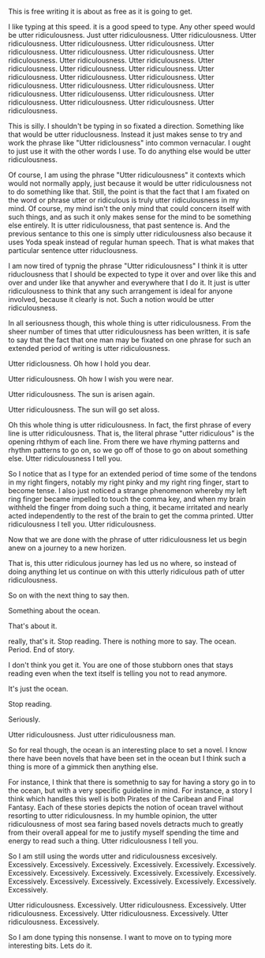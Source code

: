 This is free writing it is about as free as it is going to get.

I like typing at this speed. it is a good speed to type. Any other speed would
be utter ridiculousness. Just utter ridiculousness. Utter ridiculousness. Utter
ridiculousness. Utter ridiculousness. Utter ridiculousness. Utter
ridiculousness. Utter ridiculousness. Utter ridiculousness. Utter
ridiculousness. Utter ridiculousness. Utter ridiculousness. Utter
ridiculousness. Utter ridiculousness. Utter ridiculousness. Utter
ridiculousness. Utter ridiculousness. Utter ridiculousness. Utter
ridiculousness. Utter ridiculousness. Utter ridiculousness. Utter
ridiculousness. Utter ridiculousenss. Utter ridiculousness. Utter
ridiculousness. Utter ridiculousness. Utter ridiculousness. Utter
ridiculousness.

This is silly. I shouldn't be typing in so fixated a direction. Something like
that would be utter riduclousness. Instead it just makes sense to try and work
the phrase like "Utter ridiclousness" into common vernacular. I ought to just
use it with the other words I use. To do anything else would be utter
ridiculousness.

Of course, I am using the phrase "Utter ridiculousness" it contexts which would
not normally apply, just because it would be utter ridiculousness not to do
something like that. Still, the point is that the fact that I am fixated on the
word or phrase utter or ridiculous is truly utter ridiculousness in my mind. Of
course, my mind isn't the only mind that could concern itself with such things,
and as such it only makes sense for the mind to be something else entirely. It
is utter ridiculousness, that past sentence is. And the previous sentance to
this one is simply utter ridiculousness also because it uses Yoda speak instead
of regular human speech. That is what makes that particular sentence utter
riduclousness.

I am now tired of typnig the phrase "Utter ridiculousness" I think it is utter
riduclousness that I should be expected to type it over and over like this and
over and under like that anywher and everywhere that I do it. It just is utter
ridiculousness to think that any such arrangement is ideal for anyone involved,
because it clearly is not. Such a notion would be utter ridiculousness.

In all seriousness though, this whole thing is utter ridiculousness. From the
sheer number of times that utter ridiculousness has been written, it is safe to
say that the fact that one man may be fixated on one phrase for such an
extended period of writing is utter ridiculousness.

Utter ridiclousness. Oh how I hold you dear.

Utter ridiculousness. Oh how I wish you were near.

Utter ridiculousness. The sun is arisen again.

Utter ridiculousness. The sun will go set aloss.

Oh this whole thing is utter ridiculousness. In fact, the first phrase of every
line is utter ridiculousness. That is, the literal phrase "utter ridiculous" is
the opening rhthym of each line. From there we have rhyming patterns and rhythm
patterns to go on, so we go off of those to go on about something else. Utter
ridiculousness I tell you.

So I notice that as I type for an extended period of time some of the tendons
in my right fingers, notably my right pinky and my right ring finger, start to
become tense. I also just noticed a strange phenomenon whereby my left ring
finger became impelled to touch the comma key, and when my brain withheld the
finger from doing such a thing, it became irritated and nearly acted
independently to the rest of the brain to get the comma printed. Utter
ridiculousness I tell you. Utter ridiculousness.

Now that we are done with the phrase of utter ridiculousness let us begin anew
on a journey to a new horizen.

That is, this utter ridiculous journey has led us no where, so instead of doing
anything let us continue on with this utterly ridiculous path of utter
ridiculousness.

So on with the next thing to say then.

Something about the ocean.

That's about it.

really, that's it. Stop reading. There is nothing more to say. The ocean.
Period. End of story.

I don't think you get it. You are one of those stubborn ones that stays reading
even when the text itself is telling you not to read anymore.

It's just the ocean.

Stop reading.

Seriously.

Utter ridiculousness. Just utter ridiculousness man.

So for real though, the ocean is an interesting place to set a novel. I know
there have been novels that have been set in the ocean but I think such a thing
is more of a gimmick then anything else.

For instance, I think that there is somethnig to say for having a story go in
to the ocean, but with a very specific guideline in mind. For instance, a story
I think which handles this well is both Pirates of the Caribean and Final
Fantasy. Each of these stories depicts the notion of ocean travel without
resorting to utter ridiculousness. In my humble opinion, the utter
ridiculousness of most sea faring based novels detracts much to greatly from
their overall appeal for me to justify myself spending the time and energy to
read such a thing. Utter ridiculousness I tell you.

So I am still using the words utter and ridiculousness excesively. Excessively.
Excessively. Excessively. Excessively. Excessively. Excessively. Excessively.
Excessively. Excessively. Excessively. Excessively. Excessively. Excessively.
Excessively. Excessively. Excessively. Excessively. Excessively. Excessively.

Utter ridiculousness. Excessively. Utter ridiculousness. Excessively. Utter
ridiculousness. Excessively. Utter ridiculousness. Excessively. Utter
ridiculousness. Excessively.

So I am done typing this nonsense. I want to move on to typing more interesting
bits. Lets do it.



